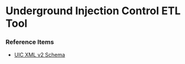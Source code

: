 # Underground Injection Control ETL Tool

### Reference Items

- [UIC XML v2 Schema](http://www.exchangenetwork.net/schema/UIC/2/UIC_SampleXML_v2.0.xml)
